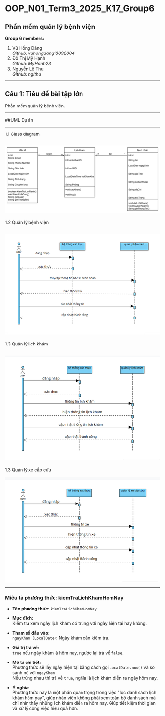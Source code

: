 # OOP_N01_Term3_2025_K17_Group6

## **Phần mềm quản lý bệnh viện**

**Group 6 members:**
1. Vũ Hồng Đăng  
   *Github: vuhongdang18092004*  
2. Đỗ Thị Mỹ Hạnh  
   *Github: MyHanh23*  
3. Nguyễn Lệ Thu  
   *Github: nglthu*

---

## **Câu 1: Tiêu đề bài tập lớn**
Phần mềm quản lý bệnh viện.

---

##UML Dự án

---
1.1 Class diagram

![Class Diagram](Group6_QuanLyBenhVien/img/class.jpg)
---
1.2 Quản lý bệnh viện

![Class Diagram](Group6_QuanLyBenhVien/img/dautien.png)
---
1.3 Quản lý lịch khám

![Class Diagram](Group6_QuanLyBenhVien/img/thuhai.png)
---
1.3 Quản lý xe cấp cứu

![Class Diagram](Group6_QuanLyBenhVien/img/thuba.png)


---
### Miêu tả phương thức: kiemTraLichKhamHomNay
- **Tên phương thức:** `kiemTraLichKhamHomNay`

- **Mục đích:**  
  Kiểm tra xem ngày lịch khám có trùng với ngày hiện tại hay không.

- **Tham số đầu vào:**  
  `ngayKham (LocalDate)`: Ngày khám cần kiểm tra.

- **Giá trị trả về:**  
  `true` nếu ngày khám là hôm nay, ngược lại trả về `false`.

- **Mô tả chi tiết:**  
  Phương thức sẽ lấy ngày hiện tại bằng cách gọi `LocalDate.now()` và so sánh nó với `ngayKham`.  
  Nếu trùng nhau thì trả về `true`, nghĩa là lịch khám diễn ra ngày hôm nay.

- **Ý nghĩa:**  
  Phương thức này là một phần quan trọng trong việc "lọc danh sách lịch khám hôm nay", giúp nhân viên không phải xem toàn bộ danh sách mà chỉ nhìn thấy những lịch khám diễn ra hôm nay. Giúp tiết kiệm thời gian và xử lý công việc hiệu quả hơn.

